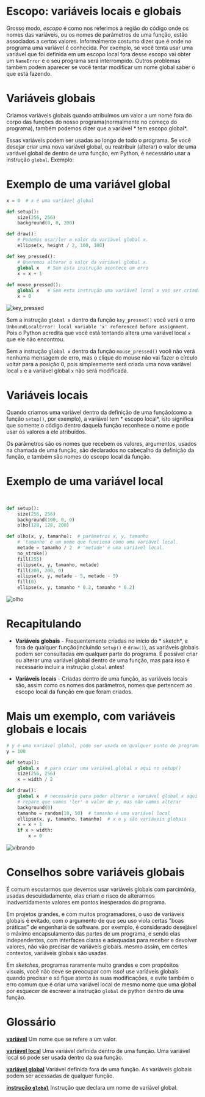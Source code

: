 # Escopo: variáveis locais e globais

Grosso modo, *escopo* é como nos referimos à região do código onde os nomes das variáveis, ou os nomes de parâmetros de uma função, estão associados a certos valores. Informalmente costumo dizer que é onde no programa uma variável é conhecida. Por exemplo, se você tenta usar uma variável que foi definida em um escopo local fora desse escopo vai obter um `NameError` e o seu programa será interrompido. Outros problemas também podem aparecer se você tentar modificar um nome global saber o que está fazendo.

# Variáveis globais

Criamos variáveis globais quando atribuímos um valor a um nome fora do corpo das funções do nosso programa(normalmente no começo do programa), também podemos dizer que a variável * tem escopo global*.

Essas variáveis podem ser usadas ao longo de todo o programa. Se você desejar criar uma nova variável global, ou reatribuir (alterar) o valor de uma variável global de dentro de uma função, em Python, é necessário usar a instrução `global`. Exemplo:

# Exemplo de uma variável global

```python
x = 0  # x é uma variável global

def setup():
    size(256, 256)
    background(0, 0, 200)

def draw():
    # Podemos usar/ler o valor da variável global x.
    ellipse(x, height / 2, 100, 100)

def key_pressed():
    # Queremos alterar o valor da variável global x.
    global x   # Sem esta instrução acontece um erro
    x = x + 1
    
def mouse_pressed():
    global x   # Sem esta instrução uma variável local x vai ser criada!
    x = 0
```

![key_pressed](assets/escopo_teclado.gif)

Sem a instrução `global x` dentro da função `key_pressed()` você verá o erro `UnboundLocalError: local variable 'x' referenced before assignment`. Pois o Python acredita que você está tentando altera uma variável local `x` que ele não encontrou.

Sem a instrução `global x` dentro da função `mouse_pressed()` você não verá nenhuma mensagem de erro, mas o clique do mouse não vai fazer o círculo voltar para a posição 0, pois simplesmente será criada uma nova variável local `x` e a variável global `x` não será modificada.

# Variáveis locais

Quando criamos uma variável dentro da definição de uma função(como a função `setup()`, por exemplo), a variável tem * escopo local*, isto significa que somente o código dentro daquela função reconhece o nome e pode usar os valores a ele atribuídos.

Os parâmetros são os nomes que recebem os valores, argumentos, usados na chamada de uma função, são declarados no cabeçalho da definição da função, e também são nomes do escopo local da função.

# Exemplo de uma variável local

```python


def setup():
    size(256, 256)
    background(100, 0, 0)
    olho(128, 128, 200)

def olho(x, y, tamanho):  # parâmetros x, y, tamanho
    # 'tamanho' é um nome que funciona como uma variável local.
    metade = tamanho / 2  # 'metade' é uma variável local.
    no_stroke()
    fill(255)
    ellipse(x, y, tamanho, metade)
    fill(200, 200, 0)
    ellipse(x, y, metade - 5, metade - 5)
    fill(0)
    ellipse(x, y, tamanho * 0.2, tamanho * 0.2)
```

![olho](assets/escopo_olho.png)

# Recapitulando

- **Variáveis globais** - Frequentemente criadas no início do * sketch*, e fora de qualquer função(incluindo `setup()` e `draw()`), as variáveis globais podem ser consultadas em qualquer parte do programa. É possível criar ou alterar uma variável global dentro de uma função, mas para isso é necessário incluir a instrução `global` antes!

- **Variáveis locais** - Criadas dentro de uma função, as variáveis locais são, assim como os nomes dos parâmetros, nomes que  pertencem ao escopo local da função em que foram criados.


# Mais um exemplo, com variáveis globais e locais

```python
# y é uma variável global, pode ser usada em qualquer ponto do programa.
y = 100

def setup():
    global x  # para criar uma variável global x aqui no setup()
    size(256, 256)
    x = width / 2

def draw():
    global x  # necessário para poder alterar a variável global x aqui no draw()
    # repare que vamos 'ler' o valor de y, mas não vamos alterar
    background(0)
    tamanho = random(10, 50)  # tamanho é uma variável local
    ellipse(x, y, tamanho, tamanho)  # x e y são variáveis globais
    x = x + 1
    if x > width:
        x = 0
```
![vibrando](assets/escopo.gif)

# Conselhos sobre variáveis globais

É comum escutarmos que devemos usar variáveis globais com parcimônia, usadas descuidadamente, elas criam o risco de alterarmos inadvertidamente valores em pontos inesperados do programa.

Em projetos grandes, e com muitos programadores, o uso de variáveis globais é evitado, com o argumento de que seu uso viola certas "boas práticas" de engenharia de software. por exemplo, é considerado desejável o máximo encapsulamento das partes de um programa, e sendo elas independentes, com interfaces claras e adequadas para receber e devolver valores, não vão precisar de variáveis globais. mesmo assim, em certos contextos, variáveis globais são usadas.

Em *sketches*, programas raramente muito grandes e com propósitos visuais, você não deve se preocupar com isso! use variáveis globais quando precisar e só fique atento às suas modificações, e evite também o erro comum que é criar uma variável local de mesmo nome que uma global por esquecer de escrever a instrução `global` de python dentro de uma função.

# Glossário

[**variável**](https://penseallen.github.io/pense_python2e/02-vars-expr-instr.html#termo:variável) Um nome que se refere a um valor.

[**variável local**](https://penseallen.github.io/pense_python2e/03-funcoes.html#termo:variável%20local) Uma variável definida dentro de uma função. Uma variável local só pode ser usada dentro da sua função.

[**variável global**](https://penseallen.github.io/pense_python2e/11-dicionarios.html#termo:variável%20global) Variável definida fora de uma função. As variáveis globais podem ser acessadas de qualquer função.

[**instrução `global`**](https://penseallen.github.io/pense_python2e/11-dicionarios.html#termo:instrução%20global) Instrução que declara um nome de variável global.
